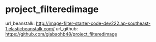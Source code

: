 # project_filteredimage

url_beanstalk: http://image-filter-starter-code-dev222.ap-southeast-1.elasticbeanstalk.com/
url_github: https://github.com/giabaohb48/project_filteredimage
